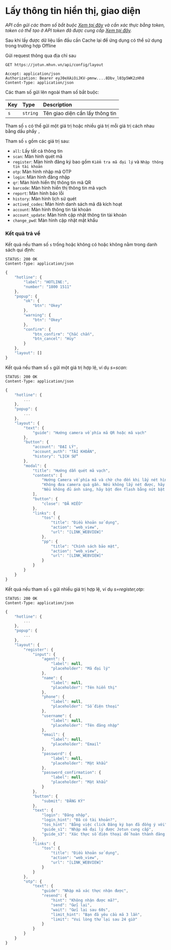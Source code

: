 # Lấy thông tin hiển thị, giao diện

_API cần gửi các tham số bắt buộc [Xem tại đây](README.md) và cần xác thực bằng token, token có thể tạo ở API token đã được cung cấp [Xem tại đây](token-access.md)._

Sau khi lấy được dữ liệu lần đầu cần Cache lại để ứng dụng có thể sử dụng trong trường hợp Offline

 Gửi request thông qua địa chỉ sau
 ```http
GET https://jotun.mhvn.vn/api/config/layout

Accept: application/json
Authorization: Bearer eyJ0eXAiOiJKV-pmnw....8Dbv_l03p5WK2zHh8
Content-Type: application/json
```

Các tham số gửi lên ngoài tham số bắt buộc:

| Key | Type | Description |
| :--- | :--- | :--- |
| `s` | `string` | Tên giao diện cần lấy thông tin |

Tham số `s` có thể gửi một giá trị hoặc nhiều giá trị mỗi giá trị cách nhau bằng dấu phẩy `,`

Tham số `s` gồm các giá trị sau:
- `all`: Lấy tất cả thông tin
- `scan`: Màn hình quét mã
- `register`: Màn hình đăng ký bao gồm `Kiểm tra mã đại lý` và `Nhập thông tin tài khoản`
- `otp`: Màn hình nhập mã OTP
- `login`: Màn hình đăng nhập
- `qr`: Màn hình hiển thị thông tin mã QR
- `barcode`: Màn hình hiển thị thông tin mã vạch
- `report`: Màn hình báo lỗi
- `history`: Màn hình lịch sử quét
- `actived_codes`: Màn hình danh sách mã đã kích hoạt
- `account`: Màn hình thông tin tài khoản
- `account_update`: Màn hình cập nhật thông tin tài khoản
- `change_pwd`: Màn hình cập nhật mật khẩu

### Kết quả trả về
Kết quả nếu tham số `s` trống hoặc không có hoặc không nằm trong danh sách qui định:
 ```http
STATUS: 200 OK
Content-Type: application/json
```
```javascript
{
    "hotline": {
        "label": "HOTLINE:",
        "number": "1800 1511"
    },
    "popup": {
        "ok": {
            "btn": "Okey"
        },
        "warning": {
            "btn": "Okey"
        },
        "confirm": {
            "btn_confirm": "Chắc chắn",
            "btn_cancel": "Hủy"
        }
    },
    "layout": []
}
```

Kết quả nếu tham số `s` gửi một giá trị hợp lệ, ví dụ _s=scan_:
 ```http
STATUS: 200 OK
Content-Type: application/json
```
```javascript
{
    "hotline": {
        ...
    },
    "popup": {
        ...
    },
    "layout": {
        "text": {
            "guide": "Hướng camera về phía mã QR hoặc mã vạch"
        },
        "button": {
            "account": "ĐẠI LÝ",
            "account_auth": "TÀI KHOẢN",
            "history": "LỊCH SỬ"
        },
        "modal": {
            "title": "Hướng dẫn quét mã vạch",
            "contents": [
                "Hướng Camera về phía mã và chờ cho đến khi lấy nét hình ảnh.",
                "Không đưa camera quá gần. Nếu không lấy nét được, hãy di chuyển camera đến gần hoặc ra xa mã.",
                "Nếu không đủ ánh sáng, hãy bật đèn flash bằng nút bật đèn giữa màn hình"
            ],
            "button": {
                "close": "ĐÃ HIỂU"
            },
            "links": {
                "tos": {
                    "title": "Điều khoản sử dụng",
                    "action": "web_view",
                    "url": "[LINK_WEBVIEW]"
                },
                "pp": {
                    "title": "Chính sách bảo mật",
                    "action": "web_view",
                    "url": "[LINK_WEBVIEW]"
                }
            }
        }
    }
}
```

Kết quả nếu tham số `s` gửi nhiều giá trị hợp lệ, ví dụ _s=register,otp_:
 ```http
STATUS: 200 OK
Content-Type: application/json
```
```javascript
{
    "hotline": {
        ...
    },
    "popup": {
        ...
    },
    "layout": {
        "register": {
            "input": {
                "agent": {
                    "label": null,
                    "placeholder": "Mã đại lý"
                },
                "name": {
                    "label": null,
                    "placeholder": "Tên hiển thị"
                },
                "phone": {
                    "label": null,
                    "placeholder": "Số điện thoại"
                },
                "username": {
                    "label": null,
                    "placeholder": "Tên đăng nhập"
                },
                "email": {
                    "label": null,
                    "placeholder": "Email"
                },
                "password": {
                    "label": null,
                    "placeholder": "Mật khẩu"
                },
                "password_confirmation": {
                    "label": null,
                    "placeholder": "Mật khẩu"
                }
            },
            "button": {
                "submit": "ĐĂNG KÝ"
            },
            "text": {
                "login": "Đăng nhập",
                "login_hint": "Đã có tài khoản?",
                "tos_hint": "Bằng việc click Đăng ký bạn đã đồng ý với",
                "guide_s1": "Nhập mã đại lý được Jotun cung cấp",
                "guide_s3": "Xác thực số điện thoại để hoàn thành đăng ký"
            },
            "links": {
                "tos": {
                    "title": "Điều khoản sử dụng",
                    "action": "web_view",
                    "url": "[LINK_WEBVIEW]"
                }
            }
        },
        "otp": {
            "text": {
                "guide": "Nhập mã xác thực nhận được",
                "resend": {
                    "hint": "Không nhận được mã?",
                    "send": "Gửi lại",
                    "wait": "Gửi lại sau 60s",
                    "limit_hint": "Bạn đã yêu cầu mã 3 lần",
                    "limit": "Vui lòng thử lại sau 24 giờ"
                }
            }
        }
    }
}
```

